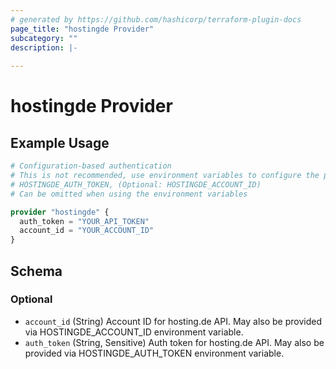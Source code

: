```yaml
---
# generated by https://github.com/hashicorp/terraform-plugin-docs
page_title: "hostingde Provider"
subcategory: ""
description: |-
  
---
```


# hostingde Provider



## Example Usage

```terraform
# Configuration-based authentication
# This is not recommended, use environment variables to configure the provider:
# HOSTINGDE_AUTH_TOKEN, (Optional: HOSTINGDE_ACCOUNT_ID)
# Can be omitted when using the environment variables

provider "hostingde" {
  auth_token = "YOUR_API_TOKEN"
  account_id = "YOUR_ACCOUNT_ID"
}
```

<!-- schema generated by tfplugindocs -->
## Schema

### Optional

- `account_id` (String) Account ID for hosting.de API. May also be provided via HOSTINGDE_ACCOUNT_ID environment variable.
- `auth_token` (String, Sensitive) Auth token for hosting.de API. May also be provided via HOSTINGDE_AUTH_TOKEN environment variable.
